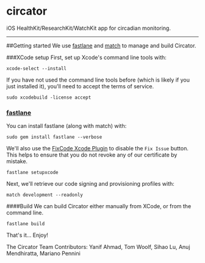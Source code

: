 # circator

iOS HealthKit/ResearchKit/WatchKit app for circadian monitoring.

---
##Getting started
We use [fastlane](https://fastlane.tools/) and [match](https://github.com/fastlane/match) to manage and build Circator.

###XCode setup
First, set up Xcode's command line tools with:

```
xcode-select --install
```

If you have not used the command line tools before (which is likely if you just installed it), you'll need to accept the terms of service.

```
sudo xcodebuild -license accept
```

### [fastlane](https://github.com/fastlane/fastlane)

You can install fastlane (along with match) with:

```
sudo gem install fastlane --verbose
```

We'll also use the [FixCode Xcode Plugin](https://github.com/neonichu/FixCode) to disable the `Fix Issue` button. This helps to ensure that you do not revoke any of our certificate by mistake.

```
fastlane setupxcode
```

Next, we'll retrieve our code signing and provisioning profiles with:

```
match development --readonly
```

####Build
We can build Circator either manually from XCode, or from the command line.

```
fastlane build
```

That's it... Enjoy!

The Circator Team
Contributors: Yanif Ahmad, Tom Woolf, Sihao Lu, Anuj Mendhiratta, Mariano Pennini
